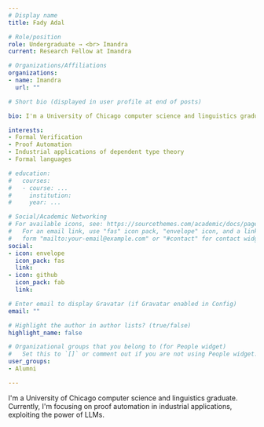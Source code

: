 ```yaml
---
# Display name
title: Fady Adal

# Role/position
role: Undergraduate → <br> Imandra
current: Research Fellow at Imandra

# Organizations/Affiliations
organizations:
- name: Imandra
  url: ""

# Short bio (displayed in user profile at end of posts)

bio: I'm a University of Chicago computer science and linguistics graduate. Currently, I'm focusing on proof automation in industrial applications, exploiting the power of LLMs.

interests:
- Formal Verification 
- Proof Automation
- Industrial applications of dependent type theory 
- Formal languages 

# education:
#   courses:
#   - course: ...
#     institution:
#     year: ...

# Social/Academic Networking
# For available icons, see: https://sourcethemes.com/academic/docs/page-builder/#icons
#   For an email link, use "fas" icon pack, "envelope" icon, and a link in the
#   form "mailto:your-email@example.com" or "#contact" for contact widget.
social:
- icon: envelope
  icon_pack: fas
  link: 
- icon: github
  icon_pack: fab
  link: 

# Enter email to display Gravatar (if Gravatar enabled in Config)
email: ""

# Highlight the author in author lists? (true/false)
highlight_name: false

# Organizational groups that you belong to (for People widget)
#   Set this to `[]` or comment out if you are not using People widget.
user_groups: 
- Alumni

---
```


I'm a University of Chicago computer science and linguistics graduate. Currently, I'm focusing on proof automation in industrial applications, exploiting the power of LLMs.